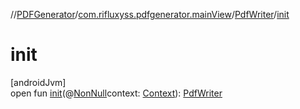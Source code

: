 //[PDFGenerator](../../../index.md)/[com.rifluxyss.pdfgenerator.mainView](../index.md)/[PdfWriter](index.md)/[init](init.md)

# init

[androidJvm]\
open fun [init](init.md)(@[NonNull](https://developer.android.com/reference/kotlin/androidx/annotation/NonNull.html)context: [Context](https://developer.android.com/reference/kotlin/android/content/Context.html)): [PdfWriter](index.md)
